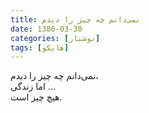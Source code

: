 ```yaml
---
title: نمی‌دانم چه چیز را دیدم
date: 1386-03-30
categories: [نوشتار]
tags: [هایکو]
---
```


نمی‌دانم چه چیز را دیدم،  
اما زندگی ...  
هیچ چیز است.
